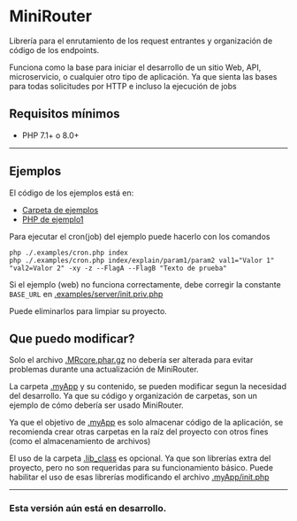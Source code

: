 # MiniRouter
Librería para el enrutamiento de los request entrantes y organización de código de los endpoints.

Funciona como la base para iniciar el desarrollo de un sitio Web, API, microservicio, o cualquier otro tipo de aplicación.
Ya que sienta las bases para todas solicitudes por HTTP e incluso la ejecución de jobs

## Requisitos mínimos

- PHP 7.1+ o 8.0+

---
## Ejemplos

El código de los ejemplos está en:
- [Carpeta de ejemplos](.examples)
- [PHP de ejemplo1](example1.php)

Para ejecutar el cron(job) del ejemplo puede hacerlo con los comandos
```shell
php ./.examples/cron.php index
php ./.examples/cron.php index/explain/param1/param2 val1="Valor 1" "val2=Valor 2" -xy -z --FlagA --FlagB "Texto de prueba"
```

Si el ejemplo (web) no funciona correctamente, debe corregir la constante `BASE_URL` en [.examples/server/init.priv.php](.examples/server/init.priv.php)

Puede eliminarlos para limpiar su proyecto.

## Que puedo modificar?

Solo el archivo [.MRcore.phar.gz](.MRcore.phar.gz) no debería ser alterada para evitar problemas durante una actualización de MiniRouter.

La carpeta [.myApp](.myApp) y su contenido, se pueden modificar segun la necesidad del desarrollo. Ya que su código y organización de carpetas, son un ejemplo de cómo debería ser usado MiniRouter.

Ya que el objetivo de [.myApp](.myApp) es solo almacenar código de la aplicación, se recomienda crear otras carpetas en la raíz del proyecto con otros fines (como el almacenamiento de archivos)

El uso de la carpeta [.lib_class](.lib_class) es opcional. Ya que son librerías extra del proyecto, pero no son requeridas para su funcionamiento básico.
Puede habilitar el uso de esas librerías modificando el archivo [.myApp/init.php](.myApp/init.php)

---

### Esta versión aún está en desarrollo. ###
